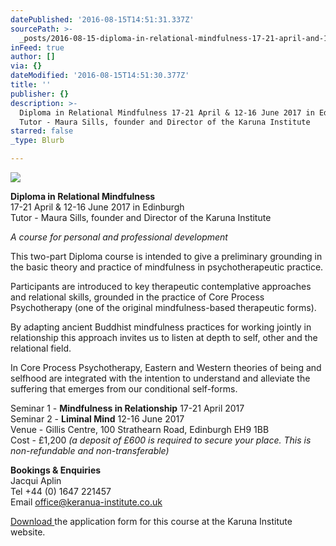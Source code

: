 ```yaml
---
datePublished: '2016-08-15T14:51:31.337Z'
sourcePath: >-
  _posts/2016-08-15-diploma-in-relational-mindfulness-17-21-april-and-12-16-june-2.md
inFeed: true
author: []
via: {}
dateModified: '2016-08-15T14:51:30.377Z'
title: ''
publisher: {}
description: >-
  Diploma in Relational Mindfulness 17-21 April & 12-16 June 2017 in Edinburgh
  Tutor - Maura Sills, founder and Director of the Karuna Institute
starred: false
_type: Blurb

---
```

![](https://the-grid-user-content.s3-us-west-2.amazonaws.com/13777310-1124-4c96-81aa-756b3332660b.jpg)

**Diploma in Relational Mindfulness**  
17-21 April & 12-16 June 2017 in Edinburgh  
Tutor - Maura Sills, founder and Director of the Karuna Institute

_A course for personal and professional development_

This two-part Diploma course is intended to give a preliminary grounding in the basic theory and practice of mindfulness in psychotherapeutic practice.

Participants are introduced to key therapeutic contemplative approaches and relational skills, grounded in the practice of Core Process Psychotherapy (one of the original mindfulness-based therapeutic forms).

By adapting ancient Buddhist mindfulness practices for working jointly in relationship this approach invites us to listen at depth to self, other and the relational field.

In Core Process Psychotherapy, Eastern and Western theories of being and selfhood are integrated with the intention to understand and alleviate the suffering that emerges from our conditional self-forms.

Seminar 1 - **Mindfulness in Relationship** 17-21 April 2017  
Seminar 2 - **Liminal Mind** 12-16 June 2017  
Venue - Gillis Centre, 100 Strathearn Road, Edinburgh EH9 1BB  
Cost - £1,200 _(a deposit of £600 is required to secure your place. This is non-refundable and non-transferable)_

**Bookings & Enquiries**  
Jacqui Aplin  
Tel +44 (0) 1647 221457  
Email office@keranua-institute.co.uk

[Download ][0]the application form for this course at the Karuna Institute website.

[0]: http://www.karuna-institute.co.uk/ "Karuna Institute"